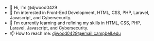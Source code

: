 - 👋 Hi, I’m @djwood0429
- 👀 I’m interested in Front-End Development, HTML, CSS, PHP, Laravel, Javascript, and Cybersecurity.
- 🌱 I’m currently learning and refining my skills in HTML, CSS, PHP, Laravel, Javascript, and Cybersecurity.
- 📫 How to reach me: djwood0429@email.campbell.edu

<!---
djwood0429/djwood0429 is a ✨ special ✨ repository because its `README.md` (this file) appears on your GitHub profile.
You can click the Preview link to take a look at your changes.
--->
